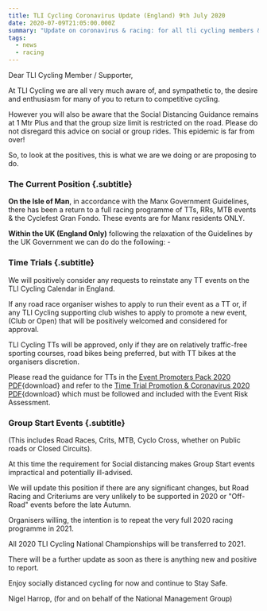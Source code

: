 ```yaml
---
title: TLI Cycling Coronavirus Update (England) 9th July 2020
date: 2020-07-09T21:05:00.000Z
summary: "Update on coronavirus & racing: for all tli cycling members & supporters"
tags:
  - news
  - racing
---
```

Dear TLI Cycling Member / Supporter,

At TLI Cycling we are all very much aware of, and sympathetic to, the desire and enthusiasm for many of you to return to competitive cycling.

However you will also be aware that the Social Distancing Guidance remains at 1 Mtr Plus and that the group size limit is restricted on the road. Please do not disregard this advice on social or group rides. This epidemic is far from over!

So, to look at the positives, this is what we are we doing or are proposing to do.

### The Current Position {.subtitle}
**On the Isle of Man**, in accordance with the Manx Government Guidelines, there has been a return to a full racing programme of TTs, RRs, MTB events & the Cyclefest Gran Fondo. These events are for Manx residents ONLY.

**Within the UK (England Only)** following the relaxation of the Guidelines by the UK Government we can do do the following: -

### Time Trials {.subtitle}

We will positively consider any requests to reinstate any TT events on the TLI Cycling Calendar in England.

If any road race organiser wishes to apply to run their event as a TT or, if any TLI Cycling supporting club wishes to apply to promote a new event, (Club or Open) that will be positively welcomed and considered for approval.

TLI Cycling TTs will  be approved, only if they are on relatively traffic-free sporting courses, road bikes being preferred, but with TT bikes at the organisers discretion.

Please read the guidance for TTs in the [Event Promoters Pack 2020 PDF](/u/TLICycling_Event-Promoters-Pack-2020.pdf){download} and refer to the [Time Trial Promotion & Coronavirus 2020 PDF](/u/TLICycling_COVID-TimeTrial-Promotion-Event-Guidance-2020.pdf){download} which must be followed and included with the Event Risk Assessment.

### Group Start Events {.subtitle}

(This includes Road Races, Crits, MTB, Cyclo Cross, whether on Public roads or Closed Circuits).

At this time the requirement for Social distancing makes Group Start events impractical and potentially ill-advised.

We will update this position if there are any significant changes, but Road Racing and Criteriums are very unlikely to be supported in 2020 or "Off-Road" events before the late Autumn.

Organisers willing, the intention is to repeat the very full 2020 racing programme in 2021.

All 2020 TLI Cycling National Championships will be transferred to 2021.

There will be a further update as soon as there is anything new and positive to report.

Enjoy socially distanced cycling for now and continue to Stay Safe.

Nigel Harrop, (for and on behalf of the National Management Group)